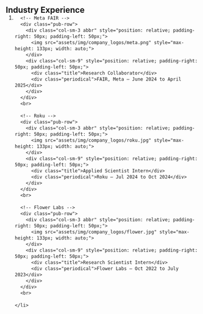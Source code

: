 <h2 id="industry" style="margin: 2px 0px -15px;">Industry Experience</h2>

<div class="publications">
  <ol class="bibliography">
    <li>

      <!-- Meta FAIR -->
      <div class="pub-row">
        <div class="col-sm-3 abbr" style="position: relative; padding-right: 50px; padding-left: 50px;">
          <img src="assets/img/company_logos/meta.png" style="max-height: 133px; width: auto;">
        </div>
        <div class="col-sm-9" style="position: relative; padding-right: 50px; padding-left: 50px;">
          <div class="title">Research Collaborator</div>
          <div class="periodical">FAIR, Meta — June 2024 to April 2025</div>
        </div>
      </div>
      <br>

      <!-- Roku -->
      <div class="pub-row">
        <div class="col-sm-3 abbr" style="position: relative; padding-right: 50px; padding-left: 50px;">
          <img src="assets/img/company_logos/roku.jpg" style="max-height: 133px; width: auto;">
        </div>
        <div class="col-sm-9" style="position: relative; padding-right: 50px; padding-left: 50px;">
          <div class="title">Applied Scientist Intern</div>
          <div class="periodical">Roku — Jul 2024 to Oct 2024</div>
        </div>
      </div>
      <br>

      <!-- Flower Labs -->
      <div class="pub-row">
        <div class="col-sm-3 abbr" style="position: relative; padding-right: 50px; padding-left: 50px;">
          <img src="assets/img/company_logos/flower.jpg" style="max-height: 133px; width: auto;">
        </div>
        <div class="col-sm-9" style="position: relative; padding-right: 50px; padding-left: 50px;">
          <div class="title">Research Scientist Intern</div>
          <div class="periodical">Flower Labs — Oct 2022 to July 2023</div>
        </div>
      </div>
      <br>

    </li>
  </ol>
</div>